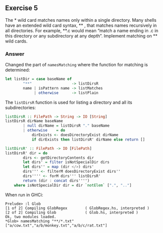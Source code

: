 ## Exercise 5

The * wild card matches names only within a single directory. Many shells have an extended wild card syntax, ** , that matches names recursively in all directories. For example, **.c would mean “match a name ending in .c in this directory or any subdirectory at any depth”. Implement matching on ** wild cards.

### Answer

Changed the part of `namesMatching` where the function for matching is determined:

```haskell
let listDir = case baseName of
        "**"                  -> listDirsR
        name | isPattern name -> listMatches
             | otherwise      -> listPlain
```

The `listDirsR` function is used for listing a directory and all its subdirectories:

```haskell
listDirsR :: FilePath -> String -> IO [String]
listDirsR dirName baseName
        | null dirName = listDirsR "." baseName
        | otherwise    = do
            dirExists <- doesDirectoryExist dirName
            if dirExists then listDirsR' dirName else return []

listDirsR' :: FilePath -> IO [FilePath]
listDirsR' dir = do
        dirs <- getDirectoryContents dir
        let dirs' = filter isNotSpecialDir dirs
        let dirs'' = map (dir </>) dirs'
        dirs''' <- filterM doesDirectoryExist dirs''
        dirs'''' <- forM dirs''' listDirsR'
        return (dir : concat dirs'''')
    where isNotSpecialDir dir = dir `notElem` [".", ".."]
```

When run in GHCi:

```ghci
Prelude> :l Glob
[1 of 2] Compiling GlobRegex        ( GlobRegex.hs, interpreted )
[2 of 2] Compiling Glob             ( Glob.hs, interpreted )
Ok, two modules loaded.
*Glob> namesMatching "**/*.txt"
["a/cow.txt","a/b/monkey.txt","a/b/c/rat.txt"]
```